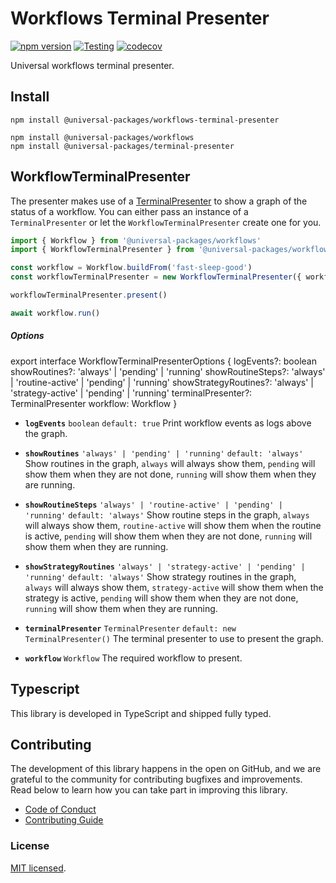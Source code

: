 # Workflows Terminal Presenter

[![npm version](https://badge.fury.io/js/@universal-packages%2Fworkflows-terminal-presenter.svg)](https://www.npmjs.com/package/@universal-packages/workflows-terminal-presenter)
[![Testing](https://github.com/universal-packages/universal-workflows-terminal-presenter/actions/workflows/testing.yml/badge.svg)](https://github.com/universal-packages/universal-workflows-terminal-presenter/actions/workflows/testing.yml)
[![codecov](https://codecov.io/gh/universal-packages/universal-workflows-terminal-presenter/branch/main/graph/badge.svg?token=CXPJSN8IGL)](https://codecov.io/gh/universal-packages/universal-workflows-terminal-presenter)

Universal workflows terminal presenter.

## Install

```shell
npm install @universal-packages/workflows-terminal-presenter

npm install @universal-packages/workflows
npm install @universal-packages/terminal-presenter
```

## WorkflowTerminalPresenter

The presenter makes use of a [TerminalPresenter](https://github.com/universal-packages/universal-terminal-presenter) to show a graph of the status of a workflow. You can either pass an instance of a `TerminalPresenter` or let the `WorkflowTerminalPresenter` create one for you.

```js
import { Workflow } from '@universal-packages/workflows'
import { WorkflowTerminalPresenter } from '@universal-packages/workflows-terminal-presenter'

const workflow = Workflow.buildFrom('fast-sleep-good')
const workflowTerminalPresenter = new WorkflowTerminalPresenter({ workflow })

workflowTerminalPresenter.present()

await workflow.run()
```

##### Options

export interface WorkflowTerminalPresenterOptions {
logEvents?: boolean
showRoutines?: 'always' | 'pending' | 'running'
showRoutineSteps?: 'always' | 'routine-active' | 'pending' | 'running'
showStrategyRoutines?: 'always' | 'strategy-active' | 'pending' | 'running'
terminalPresenter?: TerminalPresenter
workflow: Workflow
}

- **`logEvents`** `boolean` `default: true`
  Print workflow events as logs above the graph.

- **`showRoutines`** `'always' | 'pending' | 'running'` `default: 'always'`
  Show routines in the graph, `always` will always show them, `pending` will show them when they are not done, `running` will show them when they are running.

- **`showRoutineSteps`** `'always' | 'routine-active' | 'pending' | 'running'` `default: 'always'`
  Show routine steps in the graph, `always` will always show them, `routine-active` will show them when the routine is active, `pending` will show them when they are not done, `running` will show them when they are running.

- **`showStrategyRoutines`** `'always' | 'strategy-active' | 'pending' | 'running'` `default: 'always'`
  Show strategy routines in the graph, `always` will always show them, `strategy-active` will show them when the strategy is active, `pending` will show them when they are not done, `running` will show them when they are running.

- **`terminalPresenter`** `TerminalPresenter` `default: new TerminalPresenter()`
  The terminal presenter to use to present the graph.

- **`workflow`** `Workflow`
  The required workflow to present.

## Typescript

This library is developed in TypeScript and shipped fully typed.

## Contributing

The development of this library happens in the open on GitHub, and we are grateful to the community for contributing bugfixes and improvements. Read below to learn how you can take part in improving this library.

- [Code of Conduct](./CODE_OF_CONDUCT.md)
- [Contributing Guide](./CONTRIBUTING.md)

### License

[MIT licensed](./LICENSE).
